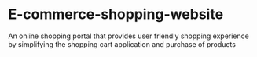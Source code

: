 # E-commerce-shopping-website
An online shopping portal that provides user friendly shopping experience by simplifying the shopping cart application and purchase of products
